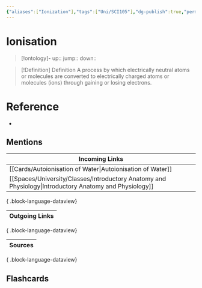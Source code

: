 ```yaml
---
{"aliases":["Ionization"],"tags":["Uni/SCI105"],"dg-publish":true,"permalink":"/cards/ionisation/","dgPassFrontmatter":true}
---
```


# Ionisation

> [!ontology]-
> up:: 
> jump:: 
> down:: 

> [!Definition] Definition
> A process by which electrically neutral atoms or molecules are converted to electrically charged atoms or molecules (ions) through gaining or losing electrons.

# Reference

- 

## Mentions

| Incoming Links                                                                                            |
| --------------------------------------------------------------------------------------------------------- |
| [[Cards/Autoionisation of Water\|Autoionisation of Water]]                                             |
| [[Spaces/University/Classes/Introductory Anatomy and Physiology\|Introductory Anatomy and Physiology]] |

{ .block-language-dataview}

| Outgoing Links |
| -------------- |

{ .block-language-dataview}

| Sources |
| ------- |

{ .block-language-dataview}

## Flashcards